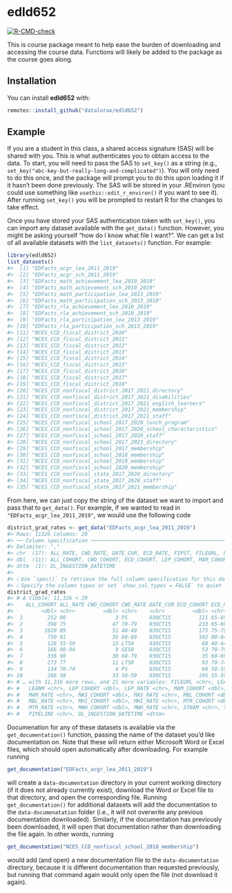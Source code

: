 
<!-- README.md is generated from README.Rmd. Please edit that file -->

# edld652

<!-- badges: start -->

[![R-CMD-check](https://github.com/datalorax/edld652/workflows/R-CMD-check/badge.svg)](https://github.com/datalorax/edld652/actions)
<!-- badges: end -->

This is course package meant to help ease the burden of downloading and
accessing the course data. Functions will likely be added to the package
as the course goes along.

## Installation

You can install **edld652** with:

``` r
remotes::install_github("datalorax/edld652")
```

## Example

If you are a student in this class, a shared access signature (SAS) will
be shared with you. This is what authenticates you to obtain access to
the data. To start, you will need to pass the SAS to `set_key()` as a
string (e.g., `set_key("abc-key-but-really-long-and-complicated")`). You
will only need to do this once, and the package will prompt you to do
this upon loading it if it hasn’t been done previously. The SAS will be
stored in your .REnviron (you could use something like
`usethis::edit_r_environ()` if you want to see it). After running
`set_key()` you will be prompted to restart R for the changes to take
effect.

Once you have stored your SAS authentication token with `set_key()`, you
can import any dataset available with the `get_data()` function.
However, you might be asking yourself “how do I know what file I want?”.
We can get a list of all available datasets with the `list_datasets()`
function. For example:

``` r
library(edld652)
list_datasets()
#>  [1] "EDFacts_acgr_lea_2011_2019"                                
#>  [2] "EDFacts_acgr_sch_2011_2019"                                
#>  [3] "EDFacts_math_achievement_lea_2010_2019"                    
#>  [4] "EDFacts_math_achievement_sch_2010_2019"                    
#>  [5] "EDFacts_math_participation_lea_2013_2019"                  
#>  [6] "EDFacts_math_participation_sch_2013_2019"                  
#>  [7] "EDFacts_rla_achievement_lea_2010_2019"                     
#>  [8] "EDFacts_rla_achievement_sch_2010_2019"                     
#>  [9] "EDFacts_rla_participation_lea_2013_2019"                   
#> [10] "EDFacts_rla_participation_sch_2013_2019"                   
#> [11] "NCES_CCD_fiscal_district_2010"                             
#> [12] "NCES_CCD_fiscal_district_2011"                             
#> [13] "NCES_CCD_fiscal_district_2012"                             
#> [14] "NCES_CCD_fiscal_district_2013"                             
#> [15] "NCES_CCD_fiscal_district_2014"                             
#> [16] "NCES_CCD_fiscal_district_2015"                             
#> [17] "NCES_CCD_fiscal_district_2016"                             
#> [18] "NCES_CCD_fiscal_district_2017"                             
#> [19] "NCES_CCD_fiscal_district_2018"                             
#> [20] "NCES_CCD_nonfiscal_district_2017_2021_directory"           
#> [21] "NCES_CCD_nonfiscal_district_2017_2021_disabilities"        
#> [22] "NCES_CCD_nonfiscal_district_2017_2021_english_learners"    
#> [23] "NCES_CCD_nonfiscal_district_2017_2021_membership"          
#> [24] "NCES_CCD_nonfiscal_district_2017_2021_staff"               
#> [25] "NCES_CCD_nonfiscal_school_2017_2020_lunch_program"         
#> [26] "NCES_CCD_nonfiscal_school_2017_2020_school_characteristics"
#> [27] "NCES_CCD_nonfiscal_school_2017_2020_staff"                 
#> [28] "NCES_CCD_nonfiscal_school_2017_2021_directory"             
#> [29] "NCES_CCD_nonfiscal_school_2017_membership"                 
#> [30] "NCES_CCD_nonfiscal_school_2018_membership"                 
#> [31] "NCES_CCD_nonfiscal_school_2019_membership"                 
#> [32] "NCES_CCD_nonfiscal_school_2020_membership"                 
#> [33] "NCES_CCD_nonfiscal_state_2017_2020_directory"              
#> [34] "NCES_CCD_nonfiscal_state_2017_2020_staff"                  
#> [35] "NCES_CCD_nonfiscal_state_2017_2021_membership"
```

From here, we can just copy the string of the dataset we want to import
and pass that to `get_data()`. For example, if we wanted to read in
`"EDFacts_acgr_lea_2011_2019"`, we would use the following code

``` r
district_grad_rates <- get_data("EDFacts_acgr_lea_2011_2019")
#> Rows: 11326 Columns: 29
#> ── Column specification ────────────────────────────────────────────────────────
#> Delimiter: ","
#> chr  (17): ALL_RATE, CWD_RATE, DATE_CUR, ECD_RATE, FIPST, FILEURL, LEAID, LE...
#> dbl  (11): ALL_COHORT, CWD_COHORT, ECD_COHORT, LEP_COHORT, MAM_COHORT, MAS_C...
#> dttm  (1): DL_INGESTION_DATETIME
#> 
#> ℹ Use `spec()` to retrieve the full column specification for this data.
#> ℹ Specify the column types or set `show_col_types = FALSE` to quiet this message.
district_grad_rates
#> # A tibble: 11,326 × 29
#>    ALL_COHORT ALL_RATE CWD_COHORT CWD_RATE DATE_CUR ECD_COHORT ECD_RATE FIPST
#>         <dbl> <chr>         <dbl> <chr>    <chr>         <dbl> <chr>    <chr>
#>  1        252 80                3 PS       03OCT15         121 65-69    01   
#>  2        398 75               47 70-79    03OCT15         233 65-69    01   
#>  3       1020 89               51 40-49    03OCT15         175 75-79    01   
#>  4        750 91               35 60-69    03OCT15         102 80-84    01   
#>  5        128 55-59            15 LT50     03OCT15          68 40-44    01   
#>  6        166 90-94             9 GE50     03OCT15          53 70-79    01   
#>  7        336 90               30 60-79    03OCT15          35 60-69    01   
#>  8        273 77               11 LT50     03OCT15          93 70-74    01   
#>  9        134 70-74             4 PS       03OCT15          60 50-59    01   
#> 10        266 58               33 50-59    03OCT15         195 55-59    01   
#> # … with 11,316 more rows, and 21 more variables: FILEURL <chr>, LEAID <chr>,
#> #   LEANM <chr>, LEP_COHORT <dbl>, LEP_RATE <chr>, MAM_COHORT <dbl>,
#> #   MAM_RATE <chr>, MAS_COHORT <dbl>, MAS_RATE <chr>, MBL_COHORT <dbl>,
#> #   MBL_RATE <chr>, MHI_COHORT <dbl>, MHI_RATE <chr>, MTR_COHORT <dbl>,
#> #   MTR_RATE <chr>, MWH_COHORT <dbl>, MWH_RATE <chr>, STNAM <chr>, YEAR <dbl>,
#> #   PIPELINE <chr>, DL_INGESTION_DATETIME <dttm>
```

Documenation for any of these datasets is available via the
`get_documentation()` function, passing the name of the dataset you’d
like documentation on. Note that these will return either Microsoft Word
or Excel files, which should open automatically after downloading. For
example running

``` r
get_documentation("EDFacts_acgr_lea_2011_2019")
```

will create a `data-documentation` directory in your current working
directory (if it does not already currently exist), download the Word or
Excel file to that directory, and open the corresponding file. Running
`get_documentation()` for additional datasets will add the documentation
to the `data-documenatation` folder (i.e., it will not overwrite any
previous documentation downloaded). Similarly, if the documentation has
previously been downloaded, it will open that documentation rather than
downloading the file again. In other words, running

``` r
get_documentation("NCES_CCD_nonfiscal_school_2018_membership")
```

would add (and open) a new documentation file to the
`data-documentation` directory, because it is different documentation
than requested previously, but running that command again would only
open the file (not download it again).
